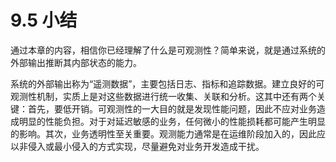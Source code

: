 # 9.5 小结

通过本章的内容，相信你已经理解了什么是可观测性？简单来说，就是通过系统的外部输出推断其内部状态的能力。

系统的外部输出称为“遥测数据”，主要包括日志、指标和追踪数据。建立良好的可观测性机制，实质上是对这些数据进行统一收集、关联和分析。这其中还有两个关键：首先，要低开销。可观测性的一大目的就是发现性能问题，因此不应对业务造成明显的性能负担。对于对延迟敏感的业务，任何微小的性能损耗都可能产生明显的影响。其次，业务透明性至关重要。观测能力通常是在运维阶段加入的，因此应以非侵入或最小侵入的方式实现，尽量避免对业务开发造成干扰。

